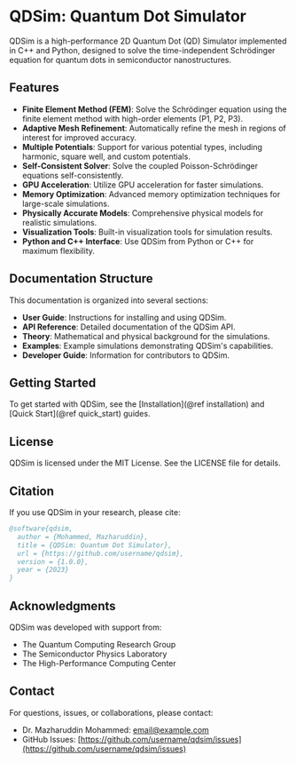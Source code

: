 # QDSim: Quantum Dot Simulator

QDSim is a high-performance 2D Quantum Dot (QD) Simulator implemented in C++ and Python, designed to solve the time-independent Schrödinger equation for quantum dots in semiconductor nanostructures.

## Features

- **Finite Element Method (FEM)**: Solve the Schrödinger equation using the finite element method with high-order elements (P1, P2, P3).
- **Adaptive Mesh Refinement**: Automatically refine the mesh in regions of interest for improved accuracy.
- **Multiple Potentials**: Support for various potential types, including harmonic, square well, and custom potentials.
- **Self-Consistent Solver**: Solve the coupled Poisson-Schrödinger equations self-consistently.
- **GPU Acceleration**: Utilize GPU acceleration for faster simulations.
- **Memory Optimization**: Advanced memory optimization techniques for large-scale simulations.
- **Physically Accurate Models**: Comprehensive physical models for realistic simulations.
- **Visualization Tools**: Built-in visualization tools for simulation results.
- **Python and C++ Interface**: Use QDSim from Python or C++ for maximum flexibility.

## Documentation Structure

This documentation is organized into several sections:

- **User Guide**: Instructions for installing and using QDSim.
- **API Reference**: Detailed documentation of the QDSim API.
- **Theory**: Mathematical and physical background for the simulations.
- **Examples**: Example simulations demonstrating QDSim's capabilities.
- **Developer Guide**: Information for contributors to QDSim.

## Getting Started

To get started with QDSim, see the [Installation](@ref installation) and [Quick Start](@ref quick_start) guides.

## License

QDSim is licensed under the MIT License. See the LICENSE file for details.

## Citation

If you use QDSim in your research, please cite:

```bibtex
@software{qdsim,
  author = {Mohammed, Mazharuddin},
  title = {QDSim: Quantum Dot Simulator},
  url = {https://github.com/username/qdsim},
  version = {1.0.0},
  year = {2023}
}
```

## Acknowledgments

QDSim was developed with support from:

- The Quantum Computing Research Group
- The Semiconductor Physics Laboratory
- The High-Performance Computing Center

## Contact

For questions, issues, or collaborations, please contact:

- Dr. Mazharuddin Mohammed: [email@example.com](mailto:email@example.com)
- GitHub Issues: [https://github.com/username/qdsim/issues](https://github.com/username/qdsim/issues)
